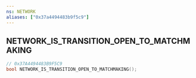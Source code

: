 ```yaml
---
ns: NETWORK
aliases: ["0x37a4494483b9f5c9"]
---
```

## NETWORK_IS_TRANSITION_OPEN_TO_MATCHMAKING

```c
// 0x37A4494483B9F5C9
bool NETWORK_IS_TRANSITION_OPEN_TO_MATCHMAKING();
```
